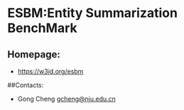 ESBM:Entity Summarization BenchMark
=======

## Homepage:
* https://w3id.org/esbm

##Contacts: 
* Gong Cheng <gcheng@nju.edu.cn>

